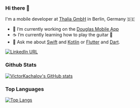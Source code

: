 ### Hi there 👋

I'm a mobile developer at [Thalia GmbH](https://www.thalia.de/) in Berlin, Germany 🇩🇪

- 🔭 I’m currently working on the [Douglas Mobile App](https://www.douglas.de/de)
- ☕ I’m currently learning how to play the guitar 🎸
- 💬 Ask me about [Swift](https://swift.org/) and [Kotlin](https://kotlinlang.org/) or [Flutter](https://flutter.dev) and [Dart](https://dart.dev).

[![LinkedIn URL](https://img.shields.io/static/v1?color=blue&label=linkedin&logo=linkedin&logoColor=white&style=for-the-badge&message=Connect)](https://www.linkedin.com/in/victorkachalov)

### Github Stats

[![VictorKachalov's GitHub stats](https://github-readme-stats.vercel.app/api?username=VictorKachalov&theme=dracula)](https://github.com/VictorKachalov/github-readme-stats)

### Top Languages

[![Top Langs](https://github-readme-stats.vercel.app/api/top-langs/?username=VictorKachalov&theme=dracula)](https://github.com/VictorKachalov/github-readme-stats)
